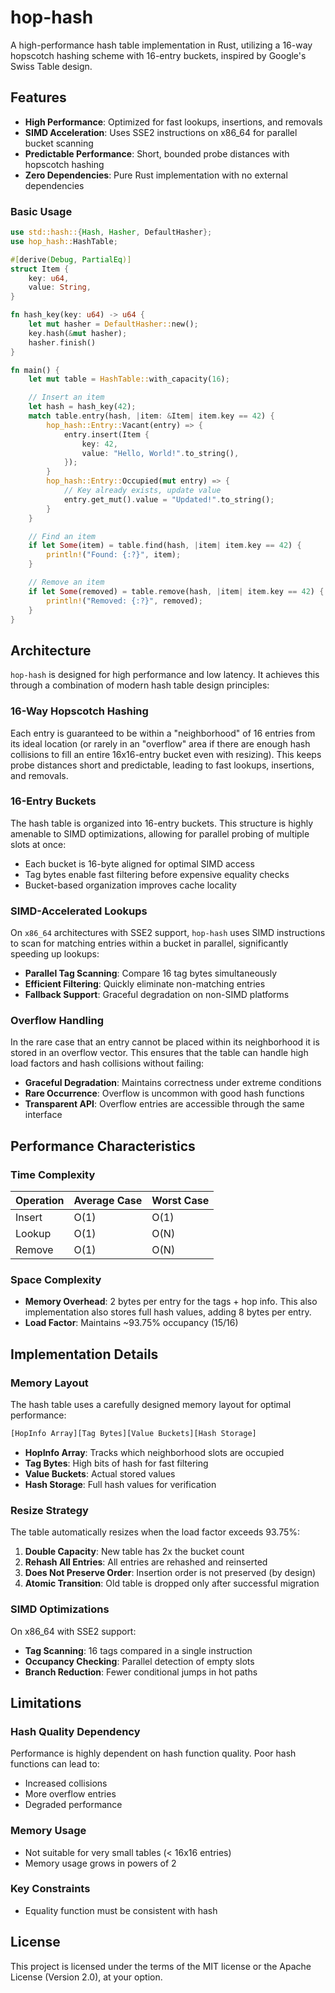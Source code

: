 # hop-hash

A high-performance hash table implementation in Rust, utilizing a 16-way hopscotch hashing scheme with
16-entry buckets, inspired by Google's Swiss Table design.

## Features

- **High Performance**: Optimized for fast lookups, insertions, and removals
- **SIMD Acceleration**: Uses SSE2 instructions on x86_64 for parallel bucket scanning
- **Predictable Performance**: Short, bounded probe distances with hopscotch hashing
- **Zero Dependencies**: Pure Rust implementation with no external dependencies

### Basic Usage

```rust
use std::hash::{Hash, Hasher, DefaultHasher};
use hop_hash::HashTable;

#[derive(Debug, PartialEq)]
struct Item {
    key: u64,
    value: String,
}

fn hash_key(key: u64) -> u64 {
    let mut hasher = DefaultHasher::new();
    key.hash(&mut hasher);
    hasher.finish()
}

fn main() {
    let mut table = HashTable::with_capacity(16);

    // Insert an item
    let hash = hash_key(42);
    match table.entry(hash, |item: &Item| item.key == 42) {
        hop_hash::Entry::Vacant(entry) => {
            entry.insert(Item {
                key: 42,
                value: "Hello, World!".to_string(),
            });
        }
        hop_hash::Entry::Occupied(mut entry) => {
            // Key already exists, update value
            entry.get_mut().value = "Updated!".to_string();
        }
    }

    // Find an item
    if let Some(item) = table.find(hash, |item| item.key == 42) {
        println!("Found: {:?}", item);
    }

    // Remove an item
    if let Some(removed) = table.remove(hash, |item| item.key == 42) {
        println!("Removed: {:?}", removed);
    }
}
```

## Architecture

`hop-hash` is designed for high performance and low latency. It achieves this through a combination
of modern hash table design principles:

### 16-Way Hopscotch Hashing
Each entry is guaranteed to be within a "neighborhood" of 16 entries from its ideal location (or
rarely in an "overflow" area if there are enough hash collisions to fill an entire 16x16-entry
bucket even with resizing). This keeps probe distances short and predictable, leading to fast
lookups, insertions, and removals.

### 16-Entry Buckets
The hash table is organized into 16-entry buckets. This structure is highly amenable to SIMD
optimizations, allowing for parallel probing of multiple slots at once:

- Each bucket is 16-byte aligned for optimal SIMD access
- Tag bytes enable fast filtering before expensive equality checks
- Bucket-based organization improves cache locality

### SIMD-Accelerated Lookups
On `x86_64` architectures with SSE2 support, `hop-hash` uses SIMD instructions to scan for matching
entries within a bucket in parallel, significantly speeding up lookups:

- **Parallel Tag Scanning**: Compare 16 tag bytes simultaneously
- **Efficient Filtering**: Quickly eliminate non-matching entries
- **Fallback Support**: Graceful degradation on non-SIMD platforms

### Overflow Handling
In the rare case that an entry cannot be placed within its neighborhood it is stored in an overflow
vector. This ensures that the table can handle high load factors and hash collisions without
failing:

- **Graceful Degradation**: Maintains correctness under extreme conditions
- **Rare Occurrence**: Overflow is uncommon with good hash functions
- **Transparent API**: Overflow entries are accessible through the same interface

## Performance Characteristics

### Time Complexity

| Operation | Average Case | Worst Case |
| --------- | ------------ | ---------- |
| Insert    | O(1)         | O(1)       |
| Lookup    | O(1)         | O(N)       |
| Remove    | O(1)         | O(N)       |


### Space Complexity

- **Memory Overhead**: 2 bytes per entry for the tags + hop info. This also implementation also stores full hash values, adding 8 bytes per entry.
- **Load Factor**: Maintains ~93.75% occupancy (15/16)

## Implementation Details

### Memory Layout

The hash table uses a carefully designed memory layout for optimal performance:

```txt
[HopInfo Array][Tag Bytes][Value Buckets][Hash Storage]
```

- **HopInfo Array**: Tracks which neighborhood slots are occupied
- **Tag Bytes**: High bits of hash for fast filtering
- **Value Buckets**: Actual stored values
- **Hash Storage**: Full hash values for verification

### Resize Strategy

The table automatically resizes when the load factor exceeds 93.75%:

1. **Double Capacity**: New table has 2x the bucket count
2. **Rehash All Entries**: All entries are rehashed and reinserted
3. **Does Not Preserve Order**: Insertion order is not preserved (by design)
4. **Atomic Transition**: Old table is dropped only after successful migration

### SIMD Optimizations

On x86_64 with SSE2 support:

- **Tag Scanning**: 16 tags compared in a single instruction
- **Occupancy Checking**: Parallel detection of empty slots
- **Branch Reduction**: Fewer conditional jumps in hot paths

## Limitations

### Hash Quality Dependency
Performance is highly dependent on hash function quality. Poor hash functions can lead to:
- Increased collisions
- More overflow entries
- Degraded performance

### Memory Usage
- Not suitable for very small tables (< 16x16 entries)
- Memory usage grows in powers of 2

### Key Constraints
- Equality function must be consistent with hash

## License

This project is licensed under the terms of the MIT license or the Apache License (Version 2.0), at your
option.

